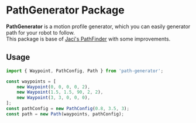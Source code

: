 # PathGenerator Package

**PathGenerator** is a motion profile generator, which you can easily generator path for your robot to follow. <br/>
This package is base of [Jaci's PathFinder](https://github.com/JacisNonsense/Pathfinder) with some improvements.

## Usage

```typescript
import { Waypoint, PathConfig, Path } from 'path-generator';

const waypoints = [
	new Waypoint(0, 0, 0, 0, 2),
	new Waypoint(1.5, 1.5, 90, 2, 2),
	new Waypoint(3, 3, 0, 0, 0),
];
const pathConfig = new PathConfig(0.8, 3.5, 3);
const path = new Path(waypoints, pathConfig);
```
